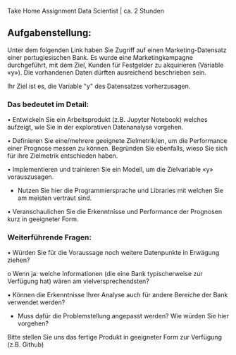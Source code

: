 Take Home Assignment Data Scientist | ca. 2 Stunden

## Aufgabenstellung:

Unter dem folgenden Link haben Sie Zugriff auf einen Marketing-Datensatz einer portugiesischen Bank. Es wurde eine Marketingkampagne durchgeführt, mit dem Ziel, Kunden für Festgelder zu akquirieren (Variable «y»).  Die vorhandenen Daten dürften ausreichend beschrieben sein.

Ihr Ziel ist es, die Variable "y" des Datensatzes vorherzusagen.

### Das bedeutet im Detail:

•	Entwickeln Sie ein Arbeitsprodukt (z.B. Jupyter Notebook) welches aufzeigt, wie Sie in der explorativen Datenanalyse vorgehen.

•	Definieren Sie eine/mehrere geeignete Zielmetrik/en, um die Performance einer Prognose messen zu können. Begründen Sie ebenfalls, wieso Sie sich für ihre Zielmetrik entschieden haben.

•	Implementieren und trainieren Sie ein Modell, um die Zielvariable «y» vorauszusagen.

- Nutzen Sie hier die Programmiersprache und Libraries mit welchen Sie am meisten vertraut sind.

•	Veranschaulichen Sie die Erkenntnisse und Performance der Prognosen kurz in geeigneter Form.

### Weiterführende Fragen:

•	Würden Sie für die Voraussage noch weitere Datenpunkte in Erwägung ziehen?

o	Wenn ja: welche Informationen (die eine Bank typischerweise zur Verfügung hat) wären am vielversprechendsten?

•	Können die Erkenntnisse Ihrer Analyse auch für andere Bereiche der Bank verwendet werden?

- Muss dafür die Problemstellung angepasst werden? Wie würden Sie hier vorgehen?

Bitte stellen Sie uns das fertige Produkt in geeigneter Form zur Verfügung (z.B. Github)

